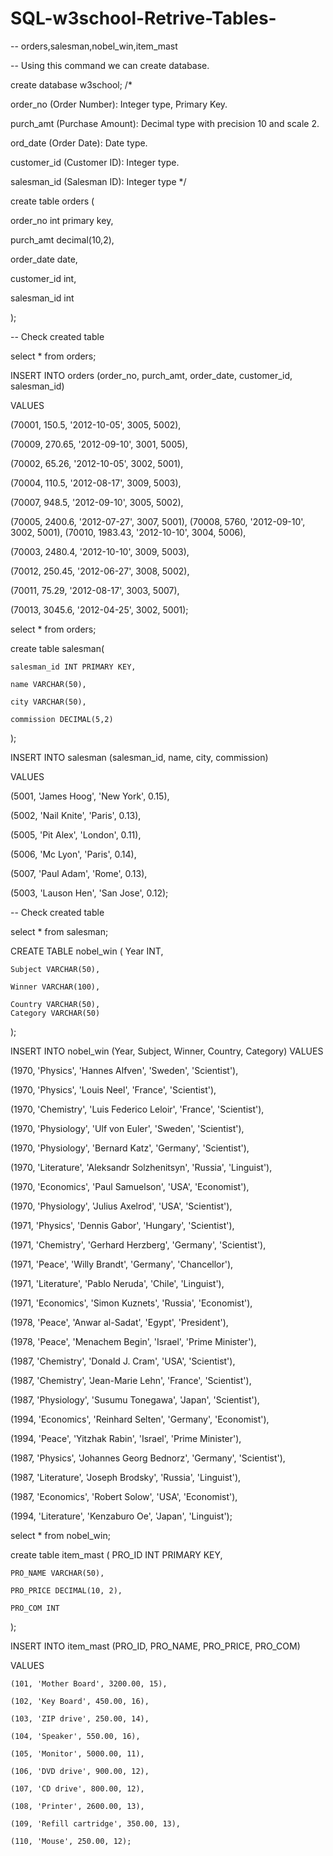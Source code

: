 # SQL-w3school-Retrive-Tables-
-- orders,salesman,nobel_win,item_mast

-- Using this command we can create database.

create database w3school;
/*

order_no (Order Number): Integer type, Primary Key.

purch_amt (Purchase Amount): Decimal type with precision 10 and scale 2.

ord_date (Order Date): Date type.

customer_id (Customer ID): Integer type.

salesman_id (Salesman ID): Integer type */

create table orders (

order_no int primary key,

purch_amt decimal(10,2),

order_date date,

customer_id int,

salesman_id int

);

-- Check created table

select * from orders;

INSERT INTO orders (order_no, purch_amt, order_date, customer_id, salesman_id) 

VALUES 

(70001, 150.5, '2012-10-05', 3005, 5002),

(70009, 270.65, '2012-09-10', 3001, 5005),

(70002, 65.26, '2012-10-05', 3002, 5001),

(70004, 110.5, '2012-08-17', 3009, 5003),

(70007, 948.5, '2012-09-10', 3005, 5002),

(70005, 2400.6, '2012-07-27', 3007, 5001),
(70008, 5760, '2012-09-10', 3002, 5001),
(70010, 1983.43, '2012-10-10', 3004, 5006),

(70003, 2480.4, '2012-10-10', 3009, 5003),

(70012, 250.45, '2012-06-27', 3008, 5002),

(70011, 75.29, '2012-08-17', 3003, 5007),

(70013, 3045.6, '2012-04-25', 3002, 5001);


select * from orders;

create table salesman(
    
    salesman_id INT PRIMARY KEY,
    
    name VARCHAR(50),
    
    city VARCHAR(50),
    
    commission DECIMAL(5,2)

);


INSERT INTO salesman (salesman_id, name, city, commission)

VALUES

(5001, 'James Hoog', 'New York', 0.15),

(5002, 'Nail Knite', 'Paris', 0.13),

(5005, 'Pit Alex', 'London', 0.11),

(5006, 'Mc Lyon', 'Paris', 0.14),

(5007, 'Paul Adam', 'Rome', 0.13),

(5003, 'Lauson Hen', 'San Jose', 0.12);

-- Check created table

select * from salesman;

CREATE TABLE nobel_win (
    Year INT,
    
    Subject VARCHAR(50),
    
    Winner VARCHAR(100),
    
    Country VARCHAR(50),
    Category VARCHAR(50)
);


INSERT INTO nobel_win (Year, Subject, Winner, Country, Category) VALUES

(1970, 'Physics', 'Hannes Alfven', 'Sweden', 'Scientist'),

(1970, 'Physics', 'Louis Neel', 'France', 'Scientist'),

(1970, 'Chemistry', 'Luis Federico Leloir', 'France', 'Scientist'),

(1970, 'Physiology', 'Ulf von Euler', 'Sweden', 'Scientist'),

(1970, 'Physiology', 'Bernard Katz', 'Germany', 'Scientist'),

(1970, 'Literature', 'Aleksandr Solzhenitsyn', 'Russia', 'Linguist'),

(1970, 'Economics', 'Paul Samuelson', 'USA', 'Economist'),

(1970, 'Physiology', 'Julius Axelrod', 'USA', 'Scientist'),

(1971, 'Physics', 'Dennis Gabor', 'Hungary', 'Scientist'),

(1971, 'Chemistry', 'Gerhard Herzberg', 'Germany', 'Scientist'),

(1971, 'Peace', 'Willy Brandt', 'Germany', 'Chancellor'),

(1971, 'Literature', 'Pablo Neruda', 'Chile', 'Linguist'),

(1971, 'Economics', 'Simon Kuznets', 'Russia', 'Economist'),

(1978, 'Peace', 'Anwar al-Sadat', 'Egypt', 'President'),

(1978, 'Peace', 'Menachem Begin', 'Israel', 'Prime Minister'),

(1987, 'Chemistry', 'Donald J. Cram', 'USA', 'Scientist'),

(1987, 'Chemistry', 'Jean-Marie Lehn', 'France', 'Scientist'),

(1987, 'Physiology', 'Susumu Tonegawa', 'Japan', 'Scientist'),

(1994, 'Economics', 'Reinhard Selten', 'Germany', 'Economist'),

(1994, 'Peace', 'Yitzhak Rabin', 'Israel', 'Prime Minister'),

(1987, 'Physics', 'Johannes Georg Bednorz', 'Germany', 'Scientist'),

(1987, 'Literature', 'Joseph Brodsky', 'Russia', 'Linguist'),

(1987, 'Economics', 'Robert Solow', 'USA', 'Economist'),

(1994, 'Literature', 'Kenzaburo Oe', 'Japan', 'Linguist');

select * from nobel_win;

create table  item_mast (
    PRO_ID INT PRIMARY KEY,
    
    PRO_NAME VARCHAR(50),
    
    PRO_PRICE DECIMAL(10, 2),
    
    PRO_COM INT
);


INSERT INTO item_mast (PRO_ID, PRO_NAME, PRO_PRICE, PRO_COM)

VALUES
    
    (101, 'Mother Board', 3200.00, 15),
    
    (102, 'Key Board', 450.00, 16),
    
    (103, 'ZIP drive', 250.00, 14),
    
    (104, 'Speaker', 550.00, 16),
    
    (105, 'Monitor', 5000.00, 11),
    
    (106, 'DVD drive', 900.00, 12),
    
    (107, 'CD drive', 800.00, 12),
    
    (108, 'Printer', 2600.00, 13),
    
    (109, 'Refill cartridge', 350.00, 13),
    
    (110, 'Mouse', 250.00, 12);

    


